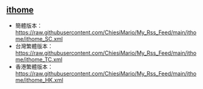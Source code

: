 ## [ithome](https://rsshub.app/ithome/tw/feeds/news)
- 簡體版本：https://raw.githubusercontent.com/ChiesiMario/My_Rss_Feed/main/ithome/ithome_SC.xml
- 台灣繁體版本：https://raw.githubusercontent.com/ChiesiMario/My_Rss_Feed/main/ithome/ithome_TC.xml
- 香港繁體版本：https://raw.githubusercontent.com/ChiesiMario/My_Rss_Feed/main/ithome/ithome_HK.xml